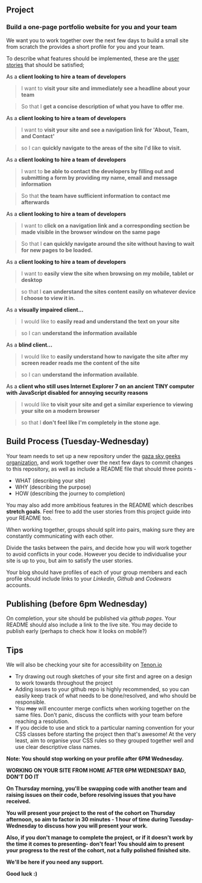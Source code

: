## Project

### Build a one-page portfolio website for you and your team

We want you to work together over the next few days to build a small site from scratch the provides a short profile for you and your team.

To describe what features should be implemented, these are the [user stories](https://en.wikipedia.org/wiki/User_story) that should be satisfied;

As a **client looking to hire a team of developers**
> I want to **visit your site and immediately see a headline about your team**

> So that I **get a concise description of what you have to offer me**.

As a **client looking to hire a team of developers**
> I want to **visit your site and see a navigation link for 'About, Team, and Contact'**

> so I can **quickly navigate to the areas of the site I'd like to visit.**

As a **client looking to hire a team of developers**
> I want to **be able to contact the developers by filling out and submitting a form by providing my name, email and message information**

> So that **the team have sufficient information to contact me afterwards**

As a **client looking to hire a team of developers**
> I want to **click on a navigation link and a corresponding section be made visible in the browser window on the same page**

> So that I **can quickly navigate around the site without having to wait for new pages to be loaded.**

As a **client looking to hire a team of developers**
> I want to **easily view the site when browsing on my mobile, tablet or desktop**

> so that I **can understand the sites content easily on whatever device I choose to view it in.**

As a **visually impaired client...**

> I would like to **easily read and understand the text on your site**

> so I can **understand the information available**

As a **blind client...**
> I would like to **easily understand how to navigate the site after my screen reader reads me the content of the site**

> so I can **understand the information available**.

As a **client who still uses Internet Explorer 7 on an ancient TINY computer with JavaScript disabled for annoying security reasons**
>  I would like **to visit your site and get a similar experience to viewing your site on a modern browser**

> so that I **don't feel like I'm completely in the stone age**.

## Build Process (Tuesday-Wednesday)

Your team needs to set up a new repository under the [gaza sky geeks organization](https://github.com/gazaskygeeks), and work together over the next few days to commit changes to this repository, as well as include a README file that should three points -
- WHAT (describing your site)
- WHY (describing the purpose)
- HOW (describing the journey to completion)

You may also add more ambitious features in the README which describes **stretch goals**. Feel free to add the user stories from this project guide into your README too.

When working together, groups should split into pairs, making sure they are constantly communicating with each other.

Divide the tasks between the pairs, and decide how you will work together to avoid conflicts in your code.
However you decide to individualise your site is up to you, but aim to satisfy the user stories.

Your blog should have profiles of each of your group members and each profile should include links to your *Linkedin*, *Github* and *Codewars* accounts.

## Publishing (before 6pm Wednesday)

On completion, your site should be published via *github pages*. Your README should also include a link to the live site. You may decide to publish early (perhaps to check how it looks on mobile?)

## Tips

We will also be checking your site for accessibility on [Tenon.io](https://tenon.io/)

- Try drawing out rough sketches of your site first and agree on a design to work towards throughout the project
- Adding issues to your github repo is highly recommended, so you can easily keep track of what needs to be done/resolved, and who should be responsible.
- You ~~may~~ will encounter merge conflicts when working together on the same files. Don't panic, discuss the conflicts with your team before reaching a resolution.
- If you decide to use and stick to a particular naming convention for your CSS classes before starting the project then that's awesome! At the very least, aim to organise your CSS rules so they grouped together well and use clear descriptive class names.

**Note: You should stop working on your profile after 6PM Wednesday.**

**WORKING ON YOUR SITE FROM HOME AFTER 6PM WEDNESDAY BAD, DON'T DO IT**

**On Thursday morning, you'll be swapping code with another team and raising issues on their code, before resolving issues that you have received.**

**You will present your project to the rest of the cohort on Thursday afternoon, so aim to factor in 30 minutes - 1 hour of time during Tuesday-Wednesday to discuss how you will present your work.**

**Also, if you don't manage to complete the project, or if it doesn't work by the time it comes to presenting- don't fear! You should aim to present your progress to the rest of the cohort, not a fully polished finished site.**

**We'll be here if you need any support.**

**Good luck :)**